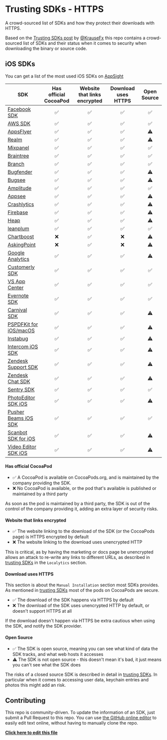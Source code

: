 # Trusting SDKs - HTTPS

A crowd-sourced list of SDKs and how they protect their downloads with HTTPS.

Based on the [Trusting SDKs post](https://krausefx.com/blog/trusting-sdks) by [@KrauseFx](https://twitter.com/KrauseFx) this repo contains a crowd-sourced list of SDKs and their status when it comes to security when downloading the binary or source code.

## iOS SDKs

You can get a list of the most used iOS SDKs on [AppSight](https://www.appsight.io/?asot=2&o=top&os=ios)

| SDK | Has official CocoaPod | Website that links encrypted | Download uses HTTPS | Open Source |
| --- | :---: | :---: | :---: | :---: |
| [Facebook SDK](https://developers.facebook.com/docs/ios/) | ✅ | ✅ | ✅ | ✅ |
| [AWS SDK](https://aws.amazon.com/documentation/sdk-for-ios/) | ✅ | ✅ | ✅ | ✅ |
| [AppsFlyer](https://support.appsflyer.com/hc/en-us/articles/207032066-AppsFlyer-SDK-Integration-iOS) | ✅ | ✅ | ✅ | ⚠️ |
| [Realm](https://github.com/realm/realm-cocoa) | ✅ | ✅ | ✅ | ⚠️ |
| [Mixpanel](https://mixpanel.com/help/reference/ios) | ✅ | ✅ | ✅ | ✅ |
| [Braintree](https://developers.braintreepayments.com/guides/client-sdk/setup/ios/v4) | ✅ | ✅ | ✅ | ✅ |
| [Branch](https://github.com/BranchMetrics/ios-branch-deep-linking) | ✅ | ✅ | ✅ | ✅ |
| [Bugfender](https://bugfender.com/)| ✅ | ✅ | ✅ | ⚠️ |
| [Bugsee](https://www.bugsee.com/)| ✅ | ✅ | ✅ | ⚠️ |
| [Amplitude](https://amplitude.zendesk.com/hc/en-us/articles/115002278527-iOS-SDK-Installation) | ✅ | ✅ | ✅ | ✅ |
| [Appsee](https://www.appsee.com/docs/ios/native) | ✅ | ✅ | ✅ | ⚠️ |
| [Crashlytics](https://try.crashlytics.com/) | ✅ | ✅ | ✅ | ⚠️ |
| [Firebase](https://firebase.google.com/docs/ios/setup) | ✅ | ✅ | ✅ | ⚠️ |
| [Heap](https://heapanalytics.com/) | ✅ | ✅ | ✅ | ⚠️ |
| [leanplum](https://www.leanplum.com/) | ✅ | ✅ | ✅ | ✅ |
| [Chartboost](https://answers.chartboost.com/en-us/articles/download) | ❌ | ✅ | ❌ | ⚠️ |
| [AskingPoint](https://www.askingpoint.com/documentation-ios-sdk/) | ❌ | ✅ | ❌ | ⚠️ |
| [Google Analytics](https://developers.google.com/analytics/devguides/collection/ios/v3/) | ✅ | ✅ | ✅ | ⚠️ |
| [Customerly SDK](https://www.customerly.io/customers-intelligence) | ✅ | ✅ | ✅ | ✅ |
| [VS App Center](https://github.com/Microsoft/appcenter-sdk-apple#readme) | ✅ | ✅ | ✅ | ✅ |
| [Evernote SDK](https://github.com/evernote/evernote-cloud-sdk-ios) | ✅ | ✅ | ✅ | ✅ |
| [Carnival SDK](https://github.com/carnivalmobile/carnival-ios-sdk/)| ✅ | ✅ | ✅ | ⚠️ |
| [PSPDFKit for iOS/macOS](https://pspdfkit.com/)| ✅ | ✅ | ✅ | ⚠️ |
| [Instabug](https://instabug.com/)| ✅ | ✅ | ✅ | ⚠️ |
| [Intercom iOS SDK](https://github.com/intercom/intercom-ios)| ✅ | ✅ | ✅ | ⚠️ |
| [Zendesk Support SDK](https://github.com/zendesk/zendesk_sdk_ios)| ✅ | ✅ | ✅ | ⚠️ |
| [Zendesk Chat SDK](https://github.com/zendesk/zendesk_sdk_chat_ios)| ✅ | ✅ | ✅ | ⚠️ |
| [Sentry SDK](https://github.com/getsentry/sentry-cocoa) | ✅ | ✅ | ✅ | ✅ |
| [PhotoEditor SDK iOS](https://www.photoeditorsdk.com/)| ✅ | ✅ | ✅ | ⚠️ |
| [Pusher Beams iOS SDK](https://www.pusher.com/beams/)| ✅ | ✅ | ✅ | ✅ |
| [Scanbot SDK for iOS](https://scanbot.io/sdk)| ✅ | ✅ | ✅ | ⚠️ |
| [Video Editor SDK iOS](https://www.banuba.com/video-editor-sdk-best-for-developers/)                 | ✅ | ✅ | ✅ | ⚠️ |

#### Has official CocoaPod

- ✅ A CocoaPod is available on CocoaPods.org, and is maintained by the company providing the SDK.
- ❌ No CocoaPod is available, or the pod that's available is published or maintained by a third party

As soon as the pod is maintained by a third party, the SDK is out of the control of the company providing it, adding an extra layer of security risks.

#### Website that links encrypted

- ✅ The website linking to the download of the SDK (or the CocoaPods page) is HTTPS encrypted by default
- ❌ The website linking to the download uses unencrypted HTTP

This is critical, as by having the marketing or docs page be unencrypted allows an attack to re-write any links to different URLs, as described in [trusting SDKs](https://krausefx.com/blog/trusting-sdks) in the `Localytics` section.

#### Download uses HTTPS

This section is about the `Manual Installation` section most SDKs provides. As mentioned in [trusting SDKs](https://krausefx.com/blog/trusting-sdks) most of the pods on CocoaPods are secure.

- ✅ The download of the SDK happens via HTTPS by default
- ❌ The download of the SDK uses unencrypted HTTP by default, or doesn't support HTTPS at all

If the download doesn't happen via HTTPS be extra cautious when using the SDK, and notify the SDK provider.

#### Open Source

- ✅ The SDK is open source, meaning you can see what kind of data the SDK tracks, and what web hosts it accesses
- ⚠️ The SDK is not open source - this doesn't mean it's bad, it just means you can't see what the SDK does

The risks of a closed source SDK is described in detail in [trusting SDKs](https://krausefx.com/blog/trusting-sdks). In particular when it comes to accessing user data, keychain entries and photos this might add an risk.

## Contributing

This repo is community-driven. To update the information of an SDK, just submit a Pull Request to this repo. You can use [the GitHub online editor](https://github.com/trusting-sdks/https/edit/master/README.md) to easily edit text online, without having to manually clone the repo.

[**Click here to edit this file**](https://github.com/trusting-sdks/https/edit/master/README.md)

